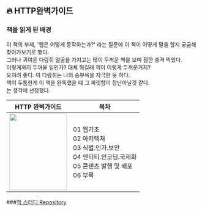 ## 🔥 HTTP완벽가이드

### 책을 읽게 된 배경
이 책의 부제, '웹은 어떻게 동작하는가?' 라는 질문에 이 책이 어떻게 말을 할지 궁금해 찾아가보기로 했다.  
그러나 귀여운 다람쥐 얼굴을 가지고는 많이 두꺼운 책을 보며 잠깐 충격 먹었다.   
이렇게까지 두꺼울 일인가? 대체 뭐길래 책이 이렇게 두꺼운거지?  
오히려 좋다. 이 다람쥐는 나의 승부욕을 자극한 듯 하다.  
책이 두툼한게 이 책을 완독했을 때 그 짜릿함이 장난아닐것 같다.  
는 생각에 선정했다.

| **HTTP 완벽가이드**| **목차**|
|---|---|
|<img src="http://image.yes24.com/goods/15381085/XL" width="150" height="200"/>|01 웹기초<br>02 아키텍처<br>03 식별.인가.보안<br>04 엔티티.인코딩.국제화<br>05 콘텐츠 발행 및 배포<br>06 부록|

###[책 스터디 Repository](https://github.com/kimziou77/HTTP-The-Definitive-Guide)